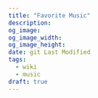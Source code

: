 ```yaml
---
title: "Favorite Music"
description:
og_image:
og_image_width:
og_image_height:
date: git Last Modified
tags:
  - wiki
  - music
draft: true
---
```

